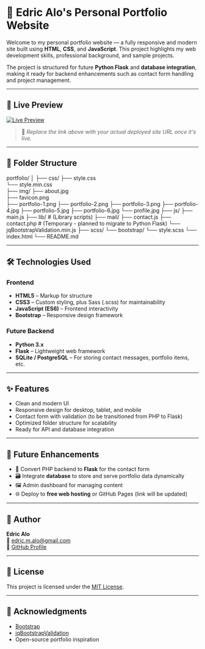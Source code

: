 # 🌟 Edric Alo's Personal Portfolio Website

Welcome to my personal portfolio website — a fully responsive and modern site built using **HTML**, **CSS**, and **JavaScript**. This project highlights my web development skills, professional background, and sample projects.

The project is structured for future **Python Flask** and **database integration**, making it ready for backend enhancements such as contact form handling and project management.

-----

## 🔗 Live Preview

[![Live Preview](https://img.shields.io/badge/View-Live--Demo-brightgreen?style=for-the-badge&logo=google-chrome)]([https://drice24.github.io/ema-portfolio/](https://drice24.github.io/ema-portfolio/))

> 🔁 *Replace the link above with your actual deployed site URL once it's live.*

-----

## 📁 Folder Structure

portfolio/ 
│ ├── css/ 
    ├── style.css  
    └── style.min.css  
├── img/ 
    ├── about.jpg  
    ├── favicon.png  
    ├── portfolio-1.png 
    ├── portfolio-2.png 
    ├── portfolio-3.png 
    ├── portfolio-4.jpg 
    ├── portfolio-5.jpg 
    ├── portfolio-6.jpg 
    └── profile.jpg 
├── js/ 
    ├── main.js 
├── lib/        # (Library scripts) 
├── mail/ 
    ├── contact.js 
    ├── contact.php    # (Temporary - planned to migrate to Python Flask) 
    └── jqBootstrapValidation.min.js 
├── scss/ 
    └── bootstrap/ 
    └── style.scss 
└── index.html
└── README.md

-----

## 🛠️ Technologies Used

### Frontend
- **HTML5** – Markup for structure
- **CSS3** – Custom styling, plus Sass (.scss) for maintainability
- **JavaScript (ES6)** – Frontend interactivity
- **Bootstrap** – Responsive design framework

### Future Backend
- **Python 3.x**
- **Flask** – Lightweight web framework
- **SQLite / PostgreSQL** – For storing contact messages, portfolio items, etc.

-----

## ✨ Features

- Clean and modern UI
- Responsive design for desktop, tablet, and mobile
- Contact form with validation (to be transitioned from PHP to Flask)
- Optimized folder structure for scalability
- Ready for API and database integration

---

## 🚧 Future Enhancements

- 🔁 Convert PHP backend to **Flask** for the contact form
- 🗃️ Integrate **database** to store and serve portfolio data dynamically
- 🖼️ Admin dashboard for managing content
- 🌐 Deploy to **free web hosting** or GitHub Pages (link will be updated)

---

## 👤 Author

**Edric Alo**  
📧 [edric.m.alo@gmail.com](mailto:edric.m.alo@gmail.com)  
📂 [GitHub Profile](https://github.com/Drice24) 

---

## 📄 License

This project is licensed under the [MIT License](LICENSE).

---

## 🙏 Acknowledgments

- [Bootstrap](https://getbootstrap.com/)
- [jqBootstrapValidation](https://react-bootstrap.github.io/)
- Open-source portfolio inspiration

